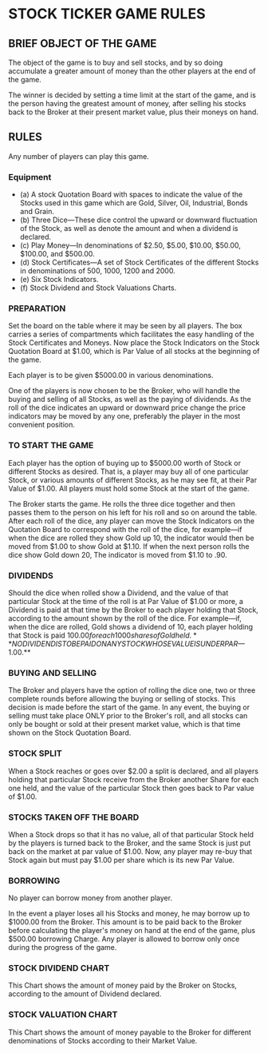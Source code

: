 # STOCK TICKER GAME RULES

## BRIEF OBJECT OF THE GAME
The object of the game is to buy and sell stocks, and by so doing accumulate a greater amount of money than the other players at the end of the game.

The winner is decided by setting a time limit at the start of the game, and is the person having the greatest amount of money, after selling his stocks back to the Broker at their present market value, plus their moneys on hand.

## RULES
Any number of players can play this game.

### Equipment
- (a) A stock Quotation Board with spaces to indicate the value of the Stocks used in this game which are Gold, Silver, Oil, Industrial, Bonds and Grain.
- (b) Three Dice—These dice control the upward or downward fluctuation of the Stock, as well as denote the amount and when a dividend is declared.
- (c) Play Money—In denominations of $2.50, $5.00, $10.00, $50.00, $100.00, and $500.00.
- (d) Stock Certificates—A set of Stock Certificates of the different Stocks in denominations of 500, 1000, 1200 and 2000.
- (e) Six Stock Indicators.
- (f) Stock Dividend and Stock Valuations Charts.

### PREPARATION
Set the board on the table where it may be seen by all players. The box carries a series of compartments which facilitates the easy handling of the Stock Certificates and Moneys. Now place the Stock Indicators on the Stock Quotation Board at $1.00, which is Par Value of all stocks at the beginning of the game.

Each player is to be given $5000.00 in various denominations.

One of the players is now chosen to be the Broker, who will handle the buying and selling of all Stocks, as well as the paying of dividends. As the roll of the dice indicates an upward or downward price change the price indicators may be moved by any one, preferably the player in the most convenient position.

### TO START THE GAME
Each player has the option of buying up to $5000.00 worth of Stock or different Stocks as desired. That is, a player may buy all of one particular Stock, or various amounts of different Stocks, as he may see fit, at their Par Value of $1.00. All players must hold some Stock at the start of the game. 

The Broker starts the game. He rolls the three dice together and then passes them to the person on his left for his roll and so on around the table. After each roll of the dice, any player can move the Stock Indicators on the Quotation Board to correspond with the roll of the dice, for example—if when the dice are rolled they show Gold up 10, the indicator would then be moved from $1.00 to show Gold at $1.10. If when the next person rolls the dice show Gold down 20, The indicator is moved from $1.10 to .90.

### DIVIDENDS
Should the dice when rolled show a Dividend, and the value of that particular Stock at the time of the roll is at Par Value of $1.00 or more, a Dividend is paid at that time by the Broker to each player holding that Stock, according to the amount shown by the roll of the dice. For example—if, when the dice are rolled, Gold shows a dividend of 10, each player holding that Stock is paid $100.00 for each 1000 shares of Gold held. **NO DIVIDEND IS TO BE PAID ON ANY STOCK WHOSE VALUE IS UNDER PAR—$1.00.**

### BUYING AND SELLING
The Broker and players have the option of rolling the dice one, two or three complete rounds before allowing the buying or selling of stocks. This decision is made before the start of the game. In any event, the buying or selling must take place ONLY prior to the Broker's roll, and all stocks can only be bought or sold at their present market value, which is that time shown on the Stock Quotation Board.

### STOCK SPLIT
When a Stock reaches or goes over $2.00 a split is declared, and all players holding that particular Stock receive from the Broker another Share for each one held, and the value of the particular Stock then goes back to Par value of $1.00.

### STOCKS TAKEN OFF THE BOARD
When a Stock drops so that it has no value, all of that particular Stock held by the players is turned back to the Broker, and the same Stock is just put back on the market at par value of $1.00. Now, any player may re-buy that Stock again but must pay $1.00 per share which is its new Par Value.

### BORROWING
No player can borrow money from another player.

In the event a player loses all his Stocks and money, he may borrow up to $1000.00 from the Broker. This amount is to be paid back to the Broker before calculating the player's money on hand at the end of the game, plus $500.00 borrowing Charge. Any player is allowed to borrow only once during the progress of the game.

### STOCK DIVIDEND CHART
This Chart shows the amount of money paid by the Broker on Stocks, according to the amount of Dividend declared.

### STOCK VALUATION CHART
This Chart shows the amount of money payable to the Broker for different denominations of Stocks according to their Market Value.